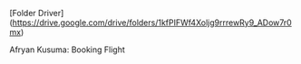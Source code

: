 [Folder Driver] (https://drive.google.com/drive/folders/1kfPIFWf4Xoljg9rrrewRy9_ADow7r0mx)

Afryan Kusuma: Booking Flight